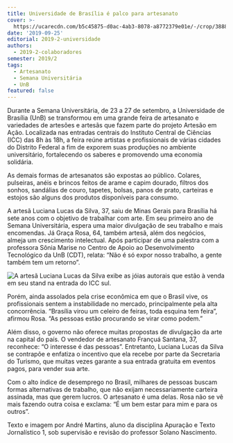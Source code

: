 ```yaml
---
title: Universidade de Brasília é palco para artesanato
cover: >-
  https://ucarecdn.com/b5c45875-d0ac-4ab3-8078-a8772379e01e/-/crop/3888x2549/144,282/-/preview/
date: '2019-09-25'
editorial: 2019-2-universidade
authors:
  - 2019-2-colaboradores
semester: 2019/2
tags:
  - Artesanato
  - Semana Universitária
  - UnB
featured: false
---
```

Durante a Semana Universitária, de 23 a 27 de setembro, a Universidade de Brasília (UnB) se transformou em uma grande feira de artesanato e variedades de artesões e artesãs que fazem parte do projeto Artesão em Ação. Localizada nas entradas centrais do Instituto Central de Ciências (ICC) das 8h às 18h, a feira reúne artistas e profissionais de várias cidades do Distrito Federal a fim de exporem suas produções no ambiente universitário, fortalecendo os saberes e promovendo uma economia solidária.

As demais formas de artesanatos são expostas ao público. Colares, pulseiras, anéis e brincos feitos de arame e capim dourado, filtros dos sonhos, sandálias de couro, tapetes, bolsas, panos de prato, carteiras e estojos são alguns dos produtos disponíveis para consumo.

A artesã Luciana Lucas da Silva, 37, saiu de Minas Gerais para Brasília há sete anos com o objetivo de trabalhar com arte. Em seu primeiro ano de Semana Universitária, espera uma maior divulgação de seu trabalho e mais encomendas. Já Graça Rosa, 64, também artesã, além dos negócios, almeja um crescimento intelectual. Após participar de uma palestra com a professora Sônia Marise no Centro de Apoio ao Desenvolvimento Tecnológico da UnB (CDT), relata: “Não é só expor nosso trabalho, a gente também tem um retorno”.

![A artesã Luciana Lucas da Silva exibe as jóias autorais que estão à venda em seu stand na entrada do ICC sul.](https://ucarecdn.com/25e59de2-8246-4e77-b09d-36f4fe9ac923/ "A artesã Luciana Lucas da Silva exibe as jóias autorais que estão à venda em seu stand na entrada do ICC sul.")

Porém, ainda assolados pela crise econômica em que o Brasil vive, os profissionais sentem a instabilidade no mercado, principalmente pela alta concorrência. “Brasília virou um celeiro de feiras, toda esquina tem feira”, afirmou Rosa. “As pessoas estão procurando se virar como podem.”

Além disso, o governo não oferece muitas propostas de divulgação da arte na capital do país. O vendedor de artesanato Françuá Santana, 37, reconhece: “O interesse é das pessoas”. Entretanto, Luciana Lucas da Silva se contrapõe e enfatiza o incentivo que ela recebe por parte da Secretaria do Turismo, que muitas vezes garante a sua entrada gratuita em eventos pagos, para vender sua arte.

Com o alto índice de desemprego no Brasil, milhares de pessoas buscam formas alternativas de trabalho, que não exijam necessariamente carteira assinada, mas que gerem lucros. O artesanato é uma delas. Rosa não se vê mais fazendo outra coisa e exclama: “É um bem estar para mim e para os outros”.



Texto e imagem por André Martins, aluno da disciplina Apuração e Texto Jornalístico 1, sob supervisão e revisão do professor Solano Nascimento.

